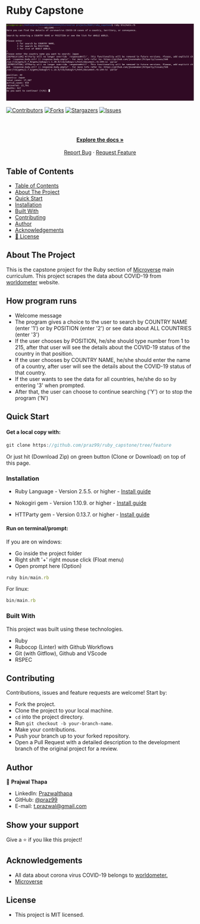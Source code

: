 # Ruby Capstone
![screenshot](img/screenshot.png)

<!--
*** Thanks for checking out this README Template. If you have a suggestion that would
*** make this better, please fork the repo and create a pull request or simply open
*** an issue with the tag "enhancement".
*** Thanks again! Now go create something AMAZING! :D
-->

<!-- PROJECT SHIELDS -->
<!--
*** I'm using markdown "reference style" links for readability.
*** Reference links are enclosed in brackets [ ] instead of parentheses ( ).
*** See the bottom of this document for the declaration of the reference variables
*** for contributors-url, forks-url, etc. This is an optional, concise syntax you may use.
*** https://www.markdownguide.org/basic-syntax/#reference-style-links
-->
[![Contributors][contributors-shield]][contributors-url]
[![Forks][forks-shield]][forks-url]
[![Stargazers][stars-shield]][stars-url]
[![Issues][issues-shield]][issues-url]

<!-- PROJECT LOGO -->
<br />
<p align="center">
  <a href="https://github.com/praz99/ruby_capstone">
  </a>

  <br />
  <a href="https://github.com/praz99/ruby_capstone"><strong>Explore the docs »</strong></a>
  <br />
  <br />
  <a href="https://github.com/praz99/ruby_capstone/issues">Report Bug</a>
  ·
  <a href="https://github.com/praz99/ruby_capstone/issues">Request Feature</a>
</p>

<!-- TABLE OF CONTENTS -->
## Table of Contents

- [Table of Contents](#table-of-contents)
- [About The Project](#about-the-project)
- [Quick Start](#quick-start)
- [Installation](#installation)
- [Built With](#built-with)
- [Contributing](#contributing)
- [Author](#author)
- [Acknowledgements](#acknowledgements)
- [📝 License](#license)

<!-- ABOUT THE PROJECT -->
## About The Project

This is the capstone project for the Ruby section of [Microverse](https://www.microverse.org/)  main curriculum. This project scrapes the data about COVID-19 from [worldometer](https://www.worldometers.info/coronavirus/#countries) website.
<!-- ABOUT THE PROJECT -->

## How program runs
* Welcome message
* The program gives a choice to the user to search by COUNTRY NAME (enter '1') or by POSITION (enter '2') or see data about ALL COUNTRIES (enter '3')
* If the user chooses by POSITION, he/she should type number from 1 to 215, after that user will see the details about the COVID-19 status of the country in that position.
* If the user chooses by COUNTRY NAME, he/she should enter the name of a country, after user will see the details about the COVID-19 status of that country.
* If the user wants to see the data for all countries, he/she do so by entering '3' when prompted.
* After that, the user can choose to continue searching ('Y') or to stop the program ('N')

## Quick Start

#### Get a local copy with:<br>
```js
git clone https://github.com/praz99/ruby_capstone/tree/feature
```
Or just hit (Download Zip) on green button (Clone or Download) on top of this page.

### Installation

* Ruby Language - Version 2.5.5. or higher - [Install guide](https://www.ruby-lang.org/en/documentation/installation/)

* Nokogiri gem - Version 1.10.9. or higher - [Install guide](https://nokogiri.org/tutorials/installing_nokogiri.html)

* HTTParty gem - Version 0.13.7. or higher - [Install guide](https://rubygems.org/gems/httparty/versions/0.13.7)



#### Run on terminal/prompt:

If you are on windows:
* Go inside the project folder
* Right shift '+' right mouse click (Float menu)
* Open prompt here (Option)
```js
ruby bin/main.rb
```
For linux:
```js
bin/main.rb
```
### Built With
This project was built using these technologies.

- Ruby
- Rubocop (Linter) with Github Workflows
- Git (with Gitflow), Github and VScode
- RSPEC

## Contributing
Contributions, issues and feature requests are welcome! Start by:
* Fork the project.
* Clone the project to your local machine.
* `cd` into the project directory.
* Run `git checkout -b your-branch-name`.
* Make your contributions.
* Push your branch up to your forked repository.
* Open a Pull Request with a detailed description to the development branch of the original project for a review.
<!-- CONTACT -->
## Author

👤 **Prajwal Thapa** 
    
- LinkedIn: [Prazwalthapa](www.linkedin.com/in/prazwal-thapa/) 
- GitHub: [@praz99](https://github.com/praz99)
- E-mail: t.prazwal@gmail.com

## Show your support

Give a ⭐️ if you like this project!

<!-- ACKNOWLEDGEMENTS -->
## Acknowledgements
* All data about corona virus COVID-19 belongs to [worldometer.](https://www.worldometers.info/coronavirus/#countries)
* [Microverse](https://www.microverse.org/)

<!-- MARKDOWN LINKS & IMAGES -->
<!-- https://www.markdownguide.org/basic-syntax/#reference-style-links -->
[contributors-shield]: https://img.shields.io/github/contributors/praz99/ruby_capstone.svg?style=flat-square
[contributors-url]: https://github.com/praz99/ruby_capstone/graphs/contributors
[forks-shield]: https://img.shields.io/github/forks/praz99/ruby_tic_tac_toe.svg?style=flat-square
[forks-url]: https://github.com/praz99/ruby_capstone/network/members
[stars-shield]: https://img.shields.io/github/stars/praz99/ruby_tic_tac_toe.svg?style=flat-square
[stars-url]: https://github.com/praz99/ruby_capstone/stargazers
[issues-shield]: https://img.shields.io/github/issues/praz99/ruby_tic_tac_toe.svg?style=flat-square
[issues-url]: https://github.com/praz99/ruby_capstone/issues

## License
- This project is MIT licensed.